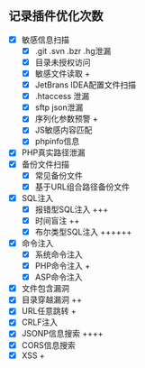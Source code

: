 
## 记录插件优化次数
- [x] 敏感信息扫描
    - [x] .git .svn .bzr .hg泄漏
    - [x] 目录未授权访问
    - [x] 敏感文件读取 +
    - [x] JetBrans IDEA配置文件扫描
    - [x] .htaccess 泄漏
    - [x] sftp json泄漏
    - [x] 序列化参数预警 +
    - [x] JS敏感内容匹配
    - [x] phpinfo信息
- [x] PHP真实路径泄漏
- [x] 备份文件扫描
    - [x] 常见备份文件
    - [x] 基于URL组合路径备份文件
- [x] SQL注入
    - [x] 报错型SQL注入 +++
    - [x] 时间盲注 ++
    - [x] 布尔类型SQL注入 ++++++
- [x] 命令注入
    - [x] 系统命令注入
    - [x] PHP命令注入 +
    - [x] ASP命令注入
- [x] 文件包含漏洞
- [x] 目录穿越漏洞 ++
- [x] URL任意跳转 +
- [x] CRLF注入
- [x] JSONP信息搜索 ++++
- [x] CORS信息搜索
- [x] XSS +